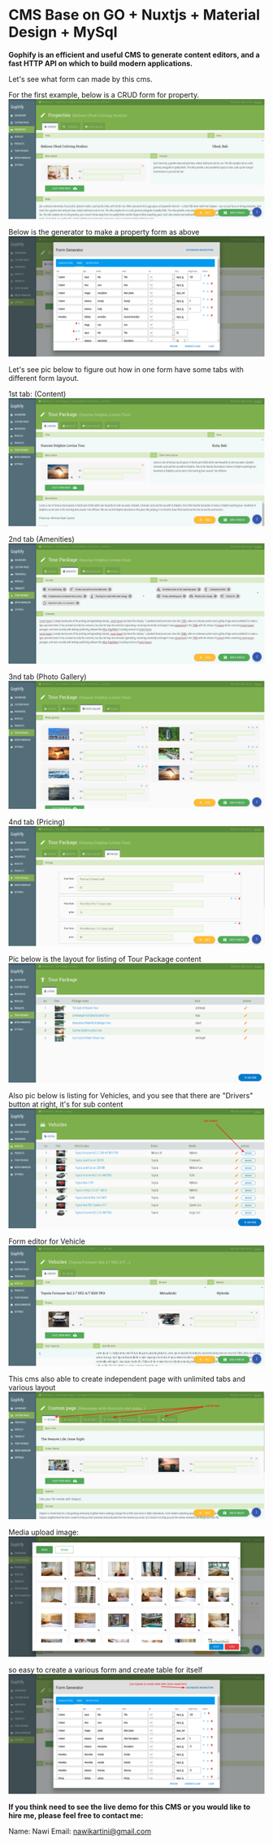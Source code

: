 # CMS Base on GO + Nuxtjs + Material Design + MySql

<b>Gophify is an efficient and useful CMS to generate content editors, and a fast HTTP API on which to build modern applications.</b>


Let's see what form can made by this cms.

For the first example, below is a CRUD form for property.
![alt text](https://github.com/gophify/cms/blob/master/README/ss2.png)


Below is the generator to make a property form as above
![alt text](https://github.com/gophify/cms/blob/master/README/ss1.png)


Let's see pic below to figure out how in one form have some tabs with different form layout.

1st tab: (Content)
![alt text](https://github.com/gophify/cms/blob/master/README/ss3.png)

2nd tab (Amenities)
![alt text](https://github.com/gophify/cms/blob/master/README/ss4.png)

3nd tab (Photo Gallery)
![alt text](https://github.com/gophify/cms/blob/master/README/ss5.png)

4nd tab (Pricing)
![alt text](https://github.com/gophify/cms/blob/master/README/ss6.png)

Pic below is the layout for listing of Tour Package content
![alt text](https://github.com/gophify/cms/blob/master/README/ss7.png)

Also pic below is listing for Vehicles, and you see that there are "Drivers" button at right, it's for sub content
![alt text](https://github.com/gophify/cms/blob/master/README/vehicles.png)

Form editor for Vehicle
![alt text](https://github.com/gophify/cms/blob/master/README/vehicle-form.png)

This cms also able to create independent page with unlimited tabs and various layout
![alt text](https://github.com/gophify/cms/blob/master/README/customform.png)

Media upload image:
![alt text](https://github.com/gophify/cms/blob/master/README/media.png)

so easy to create a various form and create table for itself
![alt text](https://github.com/gophify/cms/blob/master/README/generator.png)

<b>If you think need to see the live demo for this CMS or you would like to hire me, please feel free to contact me:</b>

Name: Nawi
Email: nawikartini@gmail.com
